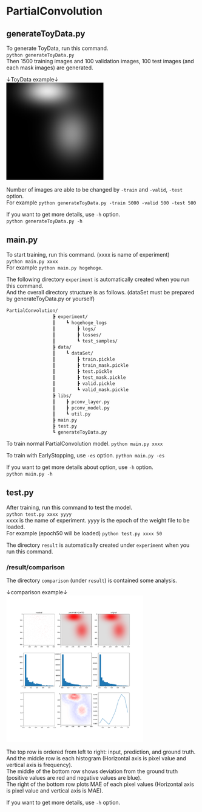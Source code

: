 # PartialConvolution

## generateToyData.py
To generate ToyData, run this command.   
`python generateToyData.py`  
Then 1500 training images and 100 validation images, 100 test images (and each mask images) are generated.   
  
↓ToyData example↓  
<img src="./data/sample.png" width="256px">  
  
Number of images are able to be changed by `-train` and `-valid`, `-test` option.  
For example `python generateToyData.py -train 5000 -valid 500 -test 500`  
  
If you want to get more details, use `-h` option.  
`python generateToyData.py -h`  

## main.py  
To start training, run this command. (xxxx is name of experiment)  
`python main.py xxxx`  
For example `python main.py hogehoge`.  
  
The following directory `experiment` is automatically created when you run this command.  
And the overall directory structure is as follows. (dataSet must be prepared by generateToyData.py or yourself)
```
PartialConvolution/
                 ┣ experiment/
                 ┃    ┗ hogehoge_logs
                 ┃        ┣ logs/
                 ┃        ┣ losses/
                 ┃        ┗ test_samples/
                 ┣ data/
                 ┃    ┗ dataSet/
                 ┃        ┣ train.pickle
                 ┃        ┣ train_mask.pickle
                 ┃        ┣ test.pickle
                 ┃        ┣ test_mask.pickle
                 ┃        ┣ valid.pickle
                 ┃        ┗ valid_mask.pickle
                 ┣ libs/
                 ┃    ┣ pconv_layer.py
                 ┃    ┣ pconv_model.py
                 ┃    ┗ util.py
                 ┣ main.py
                 ┣ test.py
                 ┗ generateToyData.py
```
  
To train normal PartialConvolution model. 
`python main.py xxxx`

To train with EarlyStopping, use `-es` option.
`python main.py -es`

If you want to get more details about option, use `-h` option.   
`python main.py -h`  
  
  
## test.py  
After training, run this command to test the model.  
`python test.py xxxx yyyy`  
xxxx is the name of experiment. yyyy is the epoch of the weight file to be loaded.  
For example (epoch50 will be loaded)
`python test.py xxxx 50`
  
The directory `result` is automatically created under `experiment` when you run this command.  
  
### /result/comparison
The directory `comparison` (under `result`) is contained some analysis.   
  
↓comparison example↓  
<img src="./data/sample_comparison.png" width="360px">  
  
The top row is ordered from left to right: input, prediction, and ground truth.  
And the middle row is each histogram (Horizontal axis is pixel value and vertical axis is frequency).  
The middle of the bottom row shows deviation from the ground truth (positive values are red and negative values are blue).  
The right of the bottom row plots MAE of each pixel values (Horizontal axis is pixel value and vertical axis is MAE).  
  
If you want to get more details, use `-h` option.  
  
